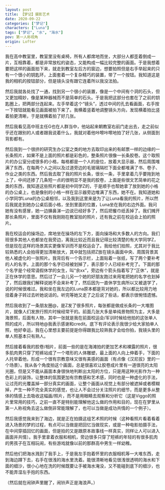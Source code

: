 ```yaml
---
layout: post
title: 【梦记】摄影艺术
date: 2020-09-22
categories: ["梦记"]
characters: ["Luna"]
tags: ["梦记", "水", "海水"]
pov: 第一人称视角
origin: Lofter
---
```


我在高中教室里，教室里没有桌椅，所有人都席地而坐，大部分人都歪着倒成一片，互相靠着，都是非常放松的姿态，又能构成一幅比较完整的画面。于是我想着要把这样的画面拍下来，就走到教室左后方的窗边，想要拍照但是右手举起来的只有一个很小的钥匙环，上面套着一个复杂精巧的装置，带了一个按钮。我知道这是我的相机的按钮部分，但是镜头没有跟它连着所以我没法拍。

然后我就各处找了一通，找到另一个很小的装置，像是一个中间有个洞的石头，但又更加精妙，像是某种器械而不是简单的石头。于是我把这部分也套在了之前的钥匙圈上，把两部分连起来。左手举着这个“镜头”，透过中间的孔去看画面，右手按一下按钮就能看见画面被拍下来了。我横着竖着地调整镜头方向，发现横着拍比竖着拍更清晰，于是就横着拍了好几张。

然后我看见高中班主任G也在人群当中，他站起来朝教室右前门走出去，走之前似乎还在跟别的人或者跟我说着什么，我就对着他咔嚓咔嚓地拍了好几张，从侧面到背影都有。

然后我到一个很挤的研究生办公室之类的地方去取印出来的有邮票一样的边缘的一长条照片，如果不是上面的照片都是彩色的，整条照片很像一长条胶卷。这个取照片的办公室分成很多的小格，每格都是一个人的座位，放着大显示器，然后周围堆满了东西，在每两个人之间以及过道旁边的毛玻璃隔栏下面全都堆满了书、卷子、作业之类的东西。然后我去取了我的照片长条，很长一条，手里拿着几乎要拖到地上了，中间还掺了几条短一点的很明显不是我的胶卷，上面是些很文艺简单的花之类的东西，我知道这些照片都是初中同学Z的，于是顺手也帮她拿了放到她的小格的办公桌上，也是像别的小格一样在显示器旁边堆满了东西，她不在。我知道她和小学同学Luna的办公桌相邻，以及我到这里来是为了让Luna看我的照片，所以然后我就走到她办公桌后面小格，坐到里面的位置，Luna坐在我的右边外面。我问她有没有感冒，她一边擤鼻涕一边说已经好多了，然后把餐巾纸丢掉了。我们摊开那长条照片，里面不仅有我刚刚在教室拍的照片，还有我之前在校运会上拍的照片。

我在校运会的操场边，席地坐在操场的左下方，面向操场和大多数人的方向。我们班很多其他人也都坐在我旁边，离我比较近而且我记得比较清楚的有大学同学Z，但是现在这样的场景其实更像军训而不是校运会了。我给他们拍照，尤其对于我比较熟悉的人会拍得更加清晰放大，其中就包括把Z放在镜头画面中央、周围背景其他人被虚化的一张照片。我背后有一个告示栏，上面贴着一张纸，写了两个要补考的人的名字。上面的那个名字已经被划掉了，表示那个人已经补考完了。下面的那个名字是个经常请假休学的女生，叫“余xx”，旁边有个箭头指着写了“正休”，就是正在休学的意思。然后过了一会儿另一个她的好朋友跑过来用笔把她的名字也划掉了，然后跟我们解释说她不会来补考了，然后因为一直休学生病所以又被退学了，说的时候很难过。我和坐在我左边的Luna原本都是背对她的，所以都比较用力地扭着身子转过去听她说话的。听完等她又走了之后说了些话，都表示很惋惜遗憾。

然后我收到了一条朋友圈@，是Z发了很多照片，每张都是做成长条的一大堆图片，就像人们发旅行照片时候经常干的。前面几张大多是单纯景物照为主，大多是海景照，后面有人物，其中一张就是我在前面校运会/军训时候给他拍的这张单人照的成片，所以特地@我表示感谢和credit。底下有评论表示我很少给大家拍单人照，他好幸运，我在心里想主要前提是你得跟我比较熟我才会给你拍，我镜头里的单人照基本只有熟人。

然后接着看我的胶卷/相片，前面一些的是在海滩拍的更加艺术和裸露的照片，很多肌肉男只穿了短裤站成了一个塔形的人体雕塑，最上面的人向上伸着手，下面的人托举着他，形成一个很有宗教意味又很有美感的画面（有点像《汉尼拔》里的一个场景）。我从各个角度拍这个画面，总是很喜欢让胶卷成片里有一道很亮的太阳光圈，但是又不能从画面本身很快地判断出太阳的方位，只是用这种光影作为一种色彩上的装饰，让整体的氛围更加有宗教感和艺术感，同时也是一种虚化的手法，让过亮的光覆盖掉一部分真实的画面，让整个画面从视觉上有部分被遮掉或者模糊掉，产生一种不完全真实的感觉，也让人不会过分关注照片的细节，而是更多从整体的情感上去吸收这幅画/照片，而不是用眼睛去观察和分析它（这是Viggo的照片里常用的技巧，之前一直不是特别能理解他这么做的作用和目的，现在在梦里从第一人称视角去这么做倒非常能理解了，也可以当做是成功共情的一个例子）。

然后我感觉我来到了海边，就是正在拍摄这组艺术照的时候（这种看照片看着看着进入场景的梦的过程，有点可以当做是把回忆当做现实，或是一种电影拍摄手法，在中间穿插回忆的画面，但是拍的又是跟原本故事线一样真实，同样让人可以进入画面并共情）。我手里拿着衣服和相机，旁边很多只穿了短裤的年轻的有很多肌肉的男孩子在互相玩闹，有些游戏就像以前的那群高中男生一样幼稚。

然后他们把海水溅到了我手上，于是我左手抱着怀里的衣服相机等一大堆东西，走到海边蹲下去，右手在很浅的海水里洗着。能很清晰地看见很浅很透明的海水和下面的细沙，很小心地在洗的时候既要让手被海水淹没，又不能碰到底下的细沙，也不能弄湿左手抱的东西。

（然后就在闹钟声里醒了，闹铃声正是海浪声。）